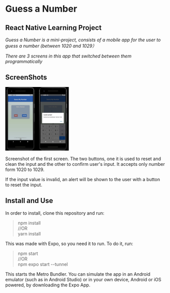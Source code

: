 
# Guess a Number
## React Native Learning Project

*Guess a Number is a mini-project, consists of a mobile app for the user to guess a number (between 1020 and 1029）*

*There are 3 screens in this app that switched between them programmatically*

## ScreenShots
<img src="https://github.com/yellow0125/hw1-guessing/blob/main/img/start.png" width="200" height="200" alt="startscreen"/>

Screenshot of the first screen. The two buttons, one it is used to reset and clean the input and the other to confirm user's input. It accepts only number form 1020 to 1029.

If the input value is invalid, an alert will be shown to the user with a button to reset the input. 

## Install and Use

In order to install, clone this repository and run:

> npm install  
//OR  
>yarn install

This was made with Expo, so you need it to run. To do it, run:
> npm start  
 //OR  
> npm expo start --tunnel

This starts the Metro Bundler. You can simulate the app in an Android emulator (such as in Android Studio) or in your own device, Android or iOS powered, by downloading the Expo App.
